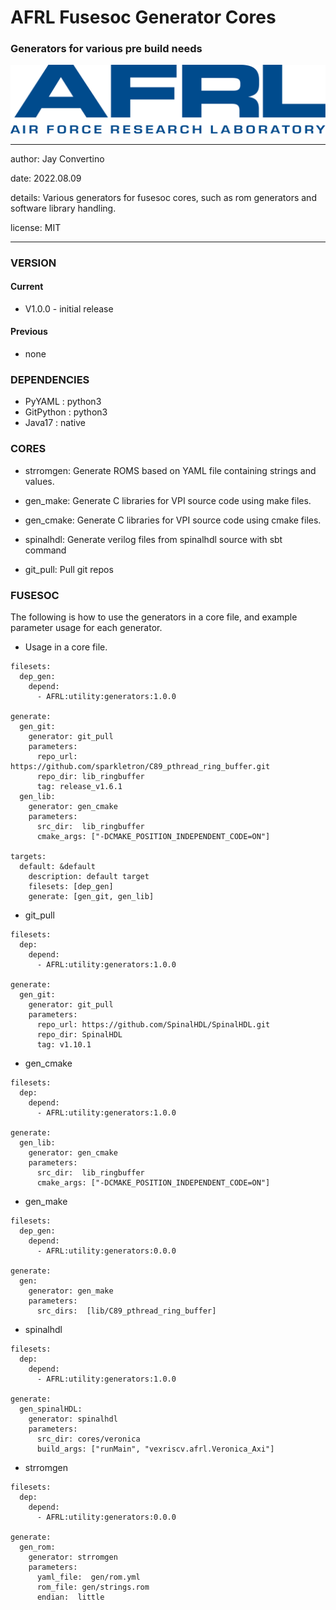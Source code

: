 # AFRL Fusesoc Generator Cores
### Generators for various pre build needs

![image](img/AFRL.png)

---

   author: Jay Convertino  
   
   date: 2022.08.09  
   
   details: Various generators for fusesoc cores, such as rom generators and software library handling.  
   
   license: MIT   
   
---

### VERSION
#### Current
  - V1.0.0 - initial release

#### Previous
  - none

### DEPENDENCIES
  - PyYAML : python3
  - GitPython : python3
  - Java17 : native

### CORES
- strromgen: Generate ROMS based on YAML file containing strings and values.

- gen_make: Generate C libraries for VPI source code using make files.


- gen_cmake: Generate C libraries for VPI source code using cmake files.

- spinalhdl: Generate verilog files from spinalhdl source with sbt command

- git_pull: Pull git repos

### FUSESOC
The following is how to use the generators in a core file, and example parameter usage for each generator.

- Usage in a core file.

```
filesets:
  dep_gen:
    depend:
      - AFRL:utility:generators:1.0.0

generate:
  gen_git:
    generator: git_pull
    parameters:
      repo_url: https://github.com/sparkletron/C89_pthread_ring_buffer.git
      repo_dir: lib_ringbuffer
      tag: release_v1.6.1
  gen_lib:
    generator: gen_cmake
    parameters:
      src_dir:  lib_ringbuffer
      cmake_args: ["-DCMAKE_POSITION_INDEPENDENT_CODE=ON"]

targets:
  default: &default
    description: default target
    filesets: [dep_gen]
    generate: [gen_git, gen_lib]
```

- git_pull

```
filesets:
  dep:
    depend:
      - AFRL:utility:generators:1.0.0

generate:
  gen_git:
    generator: git_pull
    parameters:
      repo_url: https://github.com/SpinalHDL/SpinalHDL.git
      repo_dir: SpinalHDL
      tag: v1.10.1
```

- gen_cmake

```
filesets:
  dep:
    depend:
      - AFRL:utility:generators:1.0.0

generate:
  gen_lib:
    generator: gen_cmake
    parameters:
      src_dir:  lib_ringbuffer
      cmake_args: ["-DCMAKE_POSITION_INDEPENDENT_CODE=ON"]
```

- gen_make

```
filesets:
  dep_gen:
    depend:
      - AFRL:utility:generators:0.0.0

generate:
  gen:
    generator: gen_make
    parameters:
      src_dirs:  [lib/C89_pthread_ring_buffer]
```

- spinalhdl

```
filesets:
  dep:
    depend:
      - AFRL:utility:generators:1.0.0

generate:
  gen_spinalHDL:
    generator: spinalhdl
    parameters:
      src_dir: cores/veronica
      build_args: ["runMain", "vexriscv.afrl.Veronica_Axi"]
```

- strromgen

```
filesets:
  dep:
    depend:
      - AFRL:utility:generators:0.0.0

generate:
  gen_rom:
    generator: strromgen
    parameters:
      yaml_file:  gen/rom.yml
      rom_file: gen/strings.rom
      endian:  little
```

